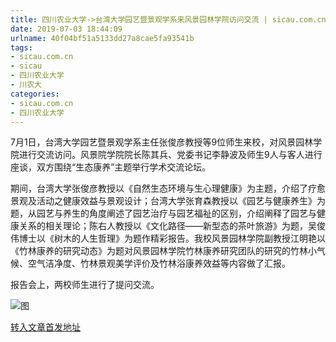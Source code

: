 ```yaml
---
title: 四川农业大学->台湾大学园艺暨景观学系来风景园林学院访问交流 | sicau.com.cn
date: 2019-07-03 18:44:09
urlname: 40f04bf51a5133dd27a8cae5fa93541b
tags: 
- sicau.com.cn
- sicau
- 四川农业大学
- 川农大
categories:
- sicau.com.cn
- 四川农业大学
---
```



7月1日，台湾大学园艺暨景观学系主任张俊彦教授等9位师生来校，对风景园林学院进行交流访问。风景院学院院长陈其兵、党委书记李静波及师生9人与客人进行座谈，双方围绕“生态康养”主题举行学术交流论坛。

期间，台湾大学张俊彦教授以《自然生态环境与生心理健康》为主题，介绍了疗愈景观及活动之健康效益与景观设计；台湾大学张育森教授以《园艺与健康养生》为题，从园艺与养生的角度阐述了园艺治疗与园艺福祉的区别，介绍阐释了园艺与健康关系的相关理论；陈右人教授以《文化路径——新型态的茶叶旅游》为题，吴俊伟博士以《树木的人生哲理》为题作精彩报告。我校风景园林学院副教授江明艳以《竹林康养的研究动态》为题对风景园林学院竹林康养研究团队的研究的竹林小气候、空气洁净度、竹林景观美学评价及竹林浴康养效益等内容做了汇报。

报告会上，两校师生进行了提问交流。



![图](https://news.sicau.edu.cn/__local/D/9D/DB/81EE49B53FC38429FED9F71E1BB_822BCBAF_53F73.png)

[转入文章首发地址](https://news.sicau.edu.cn/info/1078/52437.htm)